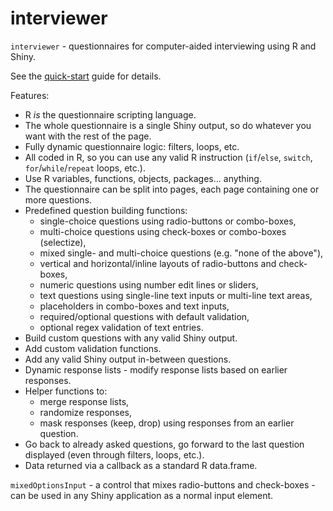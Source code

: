 # interviewer

`interviewer` - questionnaires for computer-aided interviewing using R and Shiny.

See the [quick-start](https://github.com/mtrybulec/interviewer/blob/master/QUICK-START.md) guide for details.

Features:
* R *is* the questionnaire scripting language.
* The whole questionnaire is a single Shiny output, so do whatever you want with the rest of the page.
* Fully dynamic questionnaire logic: filters, loops, etc.
* All coded in R, so you can use any valid R instruction (`if`/`else`, `switch`, `for`/`while`/`repeat` loops, etc.).
* Use R variables, functions, objects, packages... anything.
* The questionnaire can be split into pages, each page containing one or more questions.
* Predefined question building functions:
  * single-choice questions using radio-buttons or combo-boxes,
  * multi-choice questions using check-boxes or combo-boxes (selectize),
  * mixed single- and multi-choice questions (e.g. "none of the above"),
  * vertical and horizontal/inline layouts of radio-buttons and check-boxes,
  * numeric questions using number edit lines or sliders,
  * text questions using single-line text inputs or multi-line text areas,
  * placeholders in combo-boxes and text inputs,
  * required/optional questions with default validation,
  * optional regex validation of text entries.
* Build custom questions with any valid Shiny output.
* Add custom validation functions.
* Add any valid Shiny output in-between questions.
* Dynamic response lists - modify response lists based on earlier responses.
* Helper functions to:
  * merge response lists,
  * randomize responses,
  * mask responses (keep, drop) using responses from an earlier question.
* Go back to already asked questions, go forward to the last question displayed (even through filters, loops, etc.).
* Data returned via a callback as a standard R data.frame.

`mixedOptionsInput` - a control that mixes radio-buttons and check-boxes -
can be used in any Shiny application as a normal input element.
